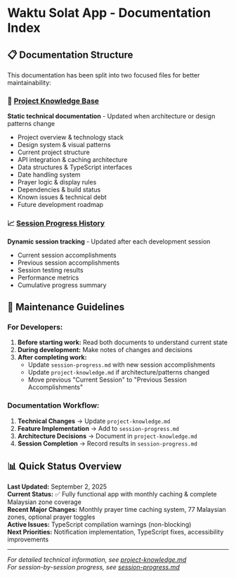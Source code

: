 # Waktu Solat App - Documentation Index

## 📋 Documentation Structure

This documentation has been split into two focused files for better maintainability:

### 📖 **[Project Knowledge Base](./project-knowledge.md)**
**Static technical documentation** - Updated when architecture or design patterns change
- Project overview & technology stack
- Design system & visual patterns  
- Current project structure
- API integration & caching architecture
- Data structures & TypeScript interfaces
- Date handling system
- Prayer logic & display rules
- Dependencies & build status
- Known issues & technical debt
- Future development roadmap

### 📈 **[Session Progress History](./session-progress.md)**
**Dynamic session tracking** - Updated after each development session
- Current session accomplishments
- Previous session accomplishments
- Session testing results
- Performance metrics
- Cumulative progress summary

## 🔄 Maintenance Guidelines

### **For Developers:**
1. **Before starting work:** Read both documents to understand current state
2. **During development:** Make notes of changes and decisions
3. **After completing work:** 
   - Update `session-progress.md` with new session accomplishments
   - Update `project-knowledge.md` if architecture/patterns changed
   - Move previous "Current Session" to "Previous Session Accomplishments"

### **Documentation Workflow:**
1. **Technical Changes** → Update `project-knowledge.md`
2. **Feature Implementation** → Add to `session-progress.md`
3. **Architecture Decisions** → Document in `project-knowledge.md`
4. **Session Completion** → Record results in `session-progress.md`

## 📊 Quick Status Overview

**Last Updated:** September 2, 2025  
**Current Status:** ✅ Fully functional app with monthly caching & complete Malaysian zone coverage  
**Recent Major Changes:** Monthly prayer time caching system, 77 Malaysian zones, optional prayer toggles  
**Active Issues:** TypeScript compilation warnings (non-blocking)  
**Next Priorities:** Notification implementation, TypeScript fixes, accessibility improvements

---

*For detailed technical information, see [project-knowledge.md](./project-knowledge.md)*  
*For session-by-session progress, see [session-progress.md](./session-progress.md)*
